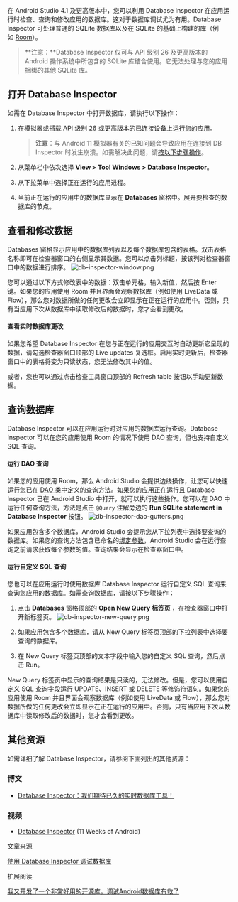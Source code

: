 在 Android Studio 4.1 及更高版本中，您可以利用 Database Inspector 在应用运行时检查、查询和修改应用的数据库。这对于数据库调试尤为有用。Database Inspector 可处理普通的 SQLite 数据库以及在 SQLite 的基础上构建的库（例如 [Room](https://developer.android.com/training/data-storage/room?hl=zh-cn)）。

> **注意：**Database Inspector 仅可与 API 级别 26 及更高版本的 Android 操作系统中所包含的 SQLite 库结合使用。它无法处理与您的应用捆绑的其他 SQLite 库。

## 打开 Database Inspector

如需在 Database Inspector 中打开数据库，请执行以下操作：

1.  在模拟器或搭载 API 级别 26 或更高版本的已连接设备上[运行您的应用](https://developer.android.com/studio/run?hl=zh-cn)。

    > **注意**：与 Android 11 模拟器有关的已知问题会导致应用在连接到 DB Inspector 时发生崩溃。如需解决此问题，请[按以下步骤操作](https://developer.android.com/studio/known-issues?hl=zh-cn#ki-android-11-db-inspector)。
2.  从菜单栏中依次选择 **View > Tool Windows > Database Inspector**。

3.  从下拉菜单中选择正在运行的应用进程。

4.  当前正在运行的应用中的数据库显示在 **Databases** 窗格中。展开要检查的数据库的节点。

## 查看和修改数据

Databases 窗格显示应用中的数据库列表以及每个数据库包含的表格。双击表格名称即可在检查器窗口的右侧显示其数据。您可以点击列标题，按该列对检查器窗口中的数据进行排序。
![db-inspector-window.png](https://upload-images.jianshu.io/upload_images/18406403-60653cdfcc0b5c18.png?imageMogr2/auto-orient/strip%7CimageView2/2/w/1240)

您可以通过以下方式修改表中的数据：双击单元格，输入新值，然后按 Enter 键。如果您的应用使用 Room 并且界面会观察数据库（例如使用 LiveData 或 Flow），那么您对数据所做的任何更改会立即显示在正在运行的应用中。否则，只有当应用下次从数据库中读取修改后的数据时，您才会看到更改。

#### 查看实时数据库更改

如果您希望 Database Inspector 在您与正在运行的应用交互时自动更新它呈现的数据，请勾选检查器窗口顶部的 Live updates 复选框。启用实时更新后，检查器窗口中的表格将变为只读状态，您无法修改其中的值。

或者，您也可以通过点击检查工具窗口顶部的 Refresh table 按钮以手动更新数据。

## 查询数据库

Database Inspector 可以在应用运行时对应用的数据库运行查询。Database Inspector 可以在您的应用使用 Room 的情况下使用 DAO 查询，但也支持自定义 SQL 查询。

#### 运行 DAO 查询

如果您的应用使用 Room，那么 Android Studio 会提供边线操作，让您可以快速运行您已在 [DAO 类](https://developer.android.com/training/data-storage/room/accessing-data?hl=zh-cn)中定义的查询方法。如果您的应用正在运行且 Database Inspector 已在 Android Studio 中打开，就可以执行这些操作。您可以在 DAO 中运行任何查询方法，方法是点击 `@Query` 注解旁边的 **Run SQLite statement in Database Inspector** 按钮。
![db-inspector-dao-gutters.png](https://upload-images.jianshu.io/upload_images/18406403-79fb44e2940bcf30.png?imageMogr2/auto-orient/strip%7CimageView2/2/w/1240)


如果应用包含多个数据库，Android Studio 会提示您从下拉列表中选择要查询的数据库。如果您的查询方法包含已命名的[绑定参数](https://developer.android.com/training/data-storage/room/accessing-data?hl=zh-cn#query-params)，Android Studio 会在运行查询之前请求获取每个参数的值。查询结果会显示在检查器窗口中。

#### 运行自定义 SQL 查询

您也可以在应用运行时使用数据库 Database Inspector 运行自定义 SQL 查询来查询您应用的数据库。如需查询数据库，请按以下步骤操作：

1.  点击 **Databases** 窗格顶部的 **Open New Query 标签页** ，在检查器窗口中打开新标签页。
![db-inspector-new-query.png](https://upload-images.jianshu.io/upload_images/18406403-207f95dbaeed07c4.png?imageMogr2/auto-orient/strip%7CimageView2/2/w/1240)

2.  如果应用包含多个数据库，请从 New Query 标签页顶部的下拉列表中选择要查询的数据库。

3.  在 New Query 标签页顶部的文本字段中输入您的自定义 SQL 查询，然后点击 Run。

New Query 标签页中显示的查询结果是只读的，无法修改。但是，您可以使用自定义 SQL 查询字段运行 UPDATE、INSERT 或 DELETE 等修饰符语句。如果您的应用使用 Room 并且界面会观察数据库（例如使用 LiveData 或 Flow），那么您对数据所做的任何更改会立即显示在正在运行的应用中。否则，只有当应用下次从数据库中读取修改后的数据时，您才会看到更改。

## 其他资源

如需详细了解 Database Inspector，请参阅下面列出的其他资源：

### 博文

*   [Database Inspector：我们期待已久的实时数据库工具！](https://medium.com/androiddevelopers/database-inspector-9e91aa265316)

### 视频

*   [Database Inspector](https://www.youtube.com/watch?v=UMc7Tu0nKYQ&hl=zh-cn) (11 Weeks of Android)

文章来源

[使用 Database Inspector 调试数据库](https://developer.android.com/studio/inspect/database?hl=zh-cn)

扩展阅读

[我又开发了一个非常好用的开源库，调试Android数据库有救了]([https://guolin.blog.csdn.net/article/details/111120730](https://guolin.blog.csdn.net/article/details/111120730)
)